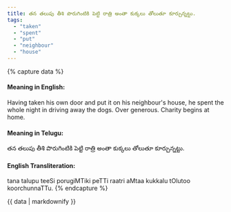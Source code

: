 ```yaml
---
title: తన తలుపు తీశి పొరుగింటికి పెట్టి రాత్రి అంతా కుక్కలు తోలుతూ కూర్చున్నట్టు.
tags:
  - "taken"
  - "spent"
  - "put"
  - "neighbour"
  - "house"
---
```


{% capture data %}
#### Meaning in English:
Having taken his own door and put it on his neighbour's house, he spent the whole night in driving away the dogs.
Over generous.
Charity begins at home.

#### Meaning in Telugu:
తన తలుపు తీశి పొరుగింటికి పెట్టి రాత్రి అంతా కుక్కలు తోలుతూ కూర్చున్నట్టు.

#### English Transliteration:
tana talupu teeSi porugiMTiki peTTi raatri aMtaa kukkalu tOlutoo koorchunnaTTu.
{% endcapture %}

{{ data | markdownify }}

